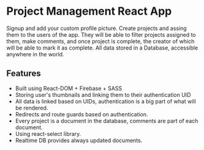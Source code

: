 # Project Management React App

Signup and add your custom profile picture. Create projects and assing them to the users of the app. They will be able to filter projects assigned to them, make comments, and once project is complete, the creator of which will be able to mark it as complete. All data stored in a Database, accessible anywhere in the world.

## Features

- Built using React-DOM + Firebase + SASS
- Storing user's thumbnails and linking them to their authentication UID
- All data is linked based on UIDs, authentication is a big part of what will be rendered.
- Redirects and route guards based on authentication.
- Every project is a document in the database, comments are part of each document.
- Using react-select library.
- Realtime DB provides always updated documents.